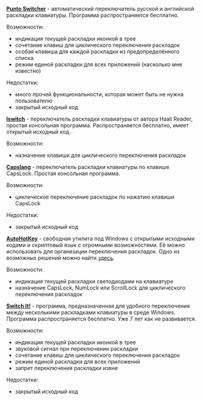 **[Punto Switcher](http://www.punto.ru/)** - автоматический переключатель русской и английской раскладки клавиатуры. Программа распространяется бесплатно.

Возможности:
  * индикация текущей раскладки иконкой в трее
  * сочетание клавиш для циклического переключения раскладок
  * особая клавиша для каждой раскладки из предопределённого списка
  * режим единой раскладки для всех приложений (насколько мне известно)

Недостатки:
  * много прочей функциональности, которая может быть не нужна пользователю
  * закрытый исходный код

**[lswitch](http://haali.cs.msu.ru/winutils/)** - переключатель раскладки клавиатуры от автора Haali Reader, простая консольная программа. Распространяется бесплатно, имеет открытый исходный код.

Возможности:
  * назначение клавиши для циклического переключения раскладок

**[Capslang](http://yurez.narod.ru/capslang.html)** - переключатель раскладки клавиатуры по клавише CapsLock. Простая консольная программа.

Возможности:
  * циклическое переключение раскладок по нажатию клавиши CapsLock

Недостатки:
  * закрытый исходный код

**[AutoHotKey](http://www.autohotkey.com/)** - свободная утилита под Windows с открытыми исходными кодами и скриптовый язык с огромными возможностями. Её можно использовать для организации переключения раскладок. Одно из возможных решений можно найти [здесь](http://kapustos.habrahabr.ru/blog/41726/).

Возможности:
  * индикация текущей раскладки светодиодами на клавиатуре
  * назначение CapsLock, NumLock или ScrollLock для циклического переключения раскладок

**[Switch It!](http://www.switchit.ru/)** - программа, предназначенная для удобного переключения между несколькими раскладками клавиатуры в среде Windows. Программа распространяется бесплатно. Уже 7 лет как не развивается.

Возможности:
  * индикация текущей раскладки иконкой в трее
  * звуковой сигнал при переключении раскладки
  * сочетание клавиш для циклического переключения раскладок
  * режим единой раскладки для всех приложений
  * запрет переключения раскладки извне

Недостатки:
  * закрытый исходный код